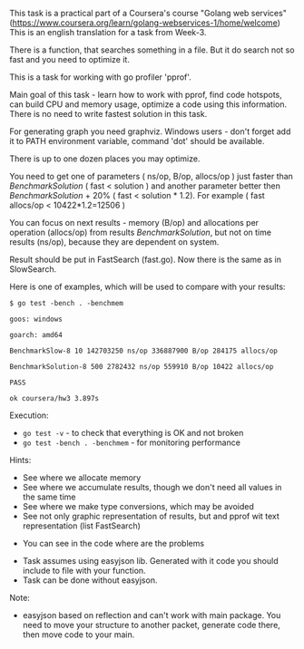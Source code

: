 This task is a practical part of a Coursera's course
"Golang web services"
(https://www.coursera.org/learn/golang-webservices-1/home/welcome)
This is an english translation for a task from Week-3.

There is a function, that searches something in a file. But it do search
not so fast and you need to optimize it.

This is a task for working with go profiler 'pprof'.

Main goal of this task - learn how to work with pprof, find code hotspots,
can build CPU and memory usage, optimize a code using this information.
There is no need to write fastest solution in this task.

For generating graph you need graphviz. Windows users - don't forget add it
to PATH environment variable, command 'dot' should be available.

There is up to one dozen places you may optimize.

You need to get one of parameters ( ns/op, B/op, allocs/op ) just faster
than *BenchmarkSolution* ( fast < solution ) and another parameter better 
then *BenchmarkSolution* + 20% ( fast < solution * 1.2). For example
( fast allocs/op < 10422*1.2=12506 )

You can focus on next results - memory (B/op) and allocations per operation
(allocs/op) from results *BenchmarkSolution*, but not on time results (ns/op),
because they are dependent on system.

Result should be put in FastSearch (fast.go). Now there is the same as in SlowSearch.

Here is one of examples, which will be used to compare with your results:

```
$ go test -bench . -benchmem

goos: windows

goarch: amd64

BenchmarkSlow-8 10 142703250 ns/op 336887900 B/op 284175 allocs/op

BenchmarkSolution-8 500 2782432 ns/op 559910 B/op 10422 allocs/op

PASS

ok coursera/hw3 3.897s
```

Execution:
* `go test -v` - to check that everything is OK and not broken
* `go test -bench . -benchmem` - for monitoring performance

Hints:
* See where we allocate memory
* See where we accumulate results, though we don't need all values in the same time
* See where we make type conversions, which may be avoided
* See not only graphic representation of results, but and pprof wit text 
representation (list FastSearch)
- You can see in the code where are the problems
* Task assumes using easyjson lib. Generated with it code you should include
to file with your function.
* Task can be done without easyjson.


Note:
* easyjson based on reflection and can't work with main package.
  You need to move your structure to another packet, generate code there, then
  move code to your main.
